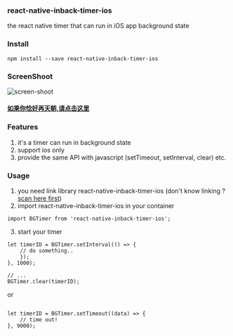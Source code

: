 ### react-native-inback-timer-ios
the react native timer that can run in iOS app background state

### Install
```
npm install --save react-native-inback-timer-ios
```
### ScreenShoot
![screen-shoot](https://github.com/openUmbrella/react-native-inback-timer-ios/blob/master/example/images/screenshoot.gif?raw=true)

#### [如果你恰好再天朝,请点击这里](https://www.jianshu.com/p/9cc582cba9d4)

### Features
1. it's a timer can run in background state
2. support ios only
3. provide the same API with javascript (setTimeout, setInterval, clear) etc.

### Usage

1. you need link library react-native-inback-timer-ios (don't know linking ? [scan here first](https://facebook.github.io/react-native/docs/linking-libraries-ios))
2. import react-native-inback-timer-ios in your container
```
import BGTimer from 'react-native-inback-timer-ios';
```

3. start your timer

```
let timerID = BGTimer.setInterval(() => {
    // do something..
    });
}, 1000);
                    
// ...
BGTimer.clear(timerID);
```
or

```

let timerID = BGTimer.setTimeout((data) => {
    // time out!
}, 9000);

```
